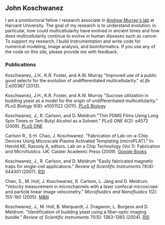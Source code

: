 ## John Koschwanez

I am a postdoctoral fellow / research associate in [Andrew Murray's lab](http://labs.mcb.harvard.edu/murray/ "Andrew Murray's lab") at Harvard University. The goal of my research is to understand evolution; in particular, how could multicellularity have evolved in ancient times and how does multicellularity continue to evolve in human diseases such as cancer. To support my research, I build instrumentation and write code for numerical modeling, image analysis, and bioinformatics. If you use any of the code on this site, please provide me with feedback.

### Publications

Koschwanez, J.H., K.R. Foster, and A.W. Murray "Improved use of a public good selects for the evolution of undifferentiated multicellularity." *eLife* 2:e00367 (2013).

Koschwanez, J.H., K.R. Foster, and A.W. Murray "Sucrose utilization in budding yeast as a model for the origin of undifferentiated multicellularity." *PLoS Biology* 9(8): e1001122 (2011). [PLoS Biology](http://www.plosbiology.org/article/info%3Adoi%2F10.1371%2Fjournal.pbio.1001122 "PLoS BIology 2011")

Koschwanez, J., R. Carlson, and D. Meldrum "Thin PDMS Films Using Long Spin Times or Tert-Butyl Alcohol as a Solvent." *PLoS ONE* 4(2): e4572 (2009). [PLoS ONE](http://www.plosone.org/article/info%3Adoi%2F10.1371%2Fjournal.pone.0004572 "PLoS ONE 2009")

Carlson R., S-H. Chao, J. Koschwanez. "Fabrication of Lab-on-a-Chip Devices Using Microscale Plasma Activated Templating (microPLAT)." In: Herold KE, Rasooly A, editors. Lab on a Chip Technology (Vol 1): Fabrication and Microfluidics. UK: Caister Academic Press (2009). [Google Books](http://books.google.com/books/about/Lab_on_a_Chip_Technology_Volume_1.html?id=Bovn3JO_YLwC "LOC book")

Koschwanez, J., R. Carlson, and D. Meldrum "Easily fabricated magnetic traps for single-cell applications." *Review of Scientific Instruments* 78(4): 044301 (2007). [RSI](http://rsi.aip.org/resource/1/rsinak/v78/i4/p044301_s1 "RSI 2007") 

Chao, S., M. Holl, J. Koschwanez, R. Carlson, L. Jang and D. Meldrum. "Velocity measurement in microchannels with a laser confocal microscope and particle linear image velocimetry." *Microfluidics and Nanofluidics* 1(2): 155-160 (2005). [M&N](http://link.springer.com/article/10.1007%2Fs10404-004-0023-6?LI=true "M & N 2005")

Koschwanez, J., M. Holl, B. Marquardt, J. Dragavon, L. Burgess and D. Meldrum. "Identification of budding yeast using a fiber-optic imaging bundle." *Review of Scientific Instruments* 75(5): 1363-1365 (2004). [RSI](http://rsi.aip.org/resource/1/rsinak/v75/i5/p1363_s1 "RSI 2004")
